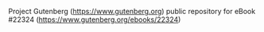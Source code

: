 Project Gutenberg (https://www.gutenberg.org) public repository for eBook #22324 (https://www.gutenberg.org/ebooks/22324)
